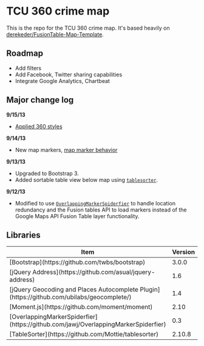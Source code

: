 # TCU 360 crime map
This is the repo for the TCU 360 crime map. It's based heavily on [derekeder/FusionTable-Map-Template](https://github.com/derekeder/FusionTable-Map-Template).

Roadmap
---------------------------
* Add filters
* Add Facebook, Twitter sharing capabilities
* Integrate Google Analytics, Chartbeat

Major change log
---------------------------
__9/15/13__
* [Applied 360 styles](https://github.com/tcu360/tcu-crime-map/commit/289c05db457d3d62facbd63a19a13a31ecaae9db)

__9/14/13__
* New map markers, [map marker behavior](https://github.com/tcu360/tcu-crime-map/commit/fa725a633d3327d67b82a886352b431d015928e4)

__9/13/13__
* Upgraded to Bootstrap 3.
* Added sortable table view below map using [`tablesorter`](http://tablesorter.com/docs/).

__9/12/13__
* Modified to use [`OverlappingMarkerSpiderfier`](https://github.com/jawj/OverlappingMarkerSpiderfier) to handle location redundancy and the Fusion tables API to load markers instead of the Google Maps API Fusion Table layer functionality.

Libraries
---------------------------
<table>
	<thead>
		<tr>
			<th>Item</th>
			<th>Version</th>
		</tr>
	</thead>
	<tbody>
	    <tr>
	        <td>[Bootstrap](https://github.com/twbs/bootstrap)</td>
	        <td>3.0.0</td>
	    </tr>
	    <tr>
	    	<td>[jQuery Address](https://github.com/asual/jquery-address)</td>
	    	<td>1.6</td>
	    </tr>
	    <tr>
	    	<td>[jQuery Geocoding and Places Autocomplete Plugin](https://github.com/ubilabs/geocomplete/)</td>
	    	<td>1.4</td>
	    </tr>
	    <tr>
	    	<td>[Moment.js](https://github.com/moment/moment)</td>
	    	<td>2.10</td>
	    </tr>
	    <tr>
	    	<td>[OverlappingMarkerSpiderfier](https://github.com/jawj/OverlappingMarkerSpiderfier)</td>
	    	<td>0.3</td>
		</tr>
		<tr>
			<td>[TableSorter](https://github.com/Mottie/tablesorter)</td>
			<td>2.10.8</td>
		</tr>
	</tbody>
</table>